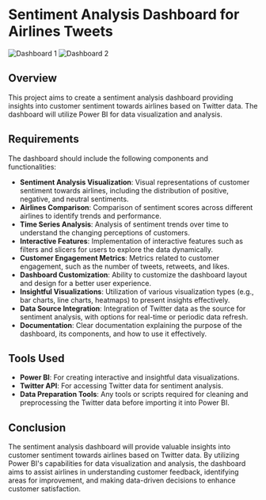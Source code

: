 # Sentiment Analysis Dashboard for Airlines Tweets


![Dashboard 1](https://github.com/mohamedelsayed10/Sentiment-Analysis-Dashboard-for-Airlines-Tweets/assets/87568101/0e5c577f-3436-4593-949d-e04f76fc81de)
![Dashboard 2](https://github.com/mohamedelsayed10/Sentiment-Analysis-Dashboard-for-Airlines-Tweets/assets/87568101/3d4034f6-829e-4896-8b7c-db410694c988)

## Overview

This project aims to create a sentiment analysis dashboard providing insights into customer sentiment towards airlines based on Twitter data. The dashboard will utilize Power BI for data visualization and analysis.

## Requirements

The dashboard should include the following components and functionalities:

- **Sentiment Analysis Visualization**: Visual representations of customer sentiment towards airlines, including the distribution of positive, negative, and neutral sentiments.
- **Airlines Comparison**: Comparison of sentiment scores across different airlines to identify trends and performance.
- **Time Series Analysis**: Analysis of sentiment trends over time to understand the changing perceptions of customers.
- **Interactive Features**: Implementation of interactive features such as filters and slicers for users to explore the data dynamically.
- **Customer Engagement Metrics**: Metrics related to customer engagement, such as the number of tweets, retweets, and likes.
- **Dashboard Customization**: Ability to customize the dashboard layout and design for a better user experience.
- **Insightful Visualizations**: Utilization of various visualization types (e.g., bar charts, line charts, heatmaps) to present insights effectively.
- **Data Source Integration**: Integration of Twitter data as the source for sentiment analysis, with options for real-time or periodic data refresh.
- **Documentation**: Clear documentation explaining the purpose of the dashboard, its components, and how to use it effectively.

## Tools Used

- **Power BI**: For creating interactive and insightful data visualizations.
- **Twitter API**: For accessing Twitter data for sentiment analysis.
- **Data Preparation Tools**: Any tools or scripts required for cleaning and preprocessing the Twitter data before importing it into Power BI.

## Conclusion

The sentiment analysis dashboard will provide valuable insights into customer sentiment towards airlines based on Twitter data. By utilizing Power BI's capabilities for data visualization and analysis, the dashboard aims to assist airlines in understanding customer feedback, identifying areas for improvement, and making data-driven decisions to enhance customer satisfaction.

